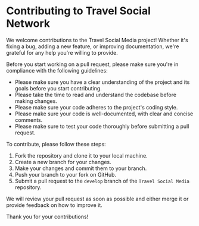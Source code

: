 # Contributing to Travel Social Network

We welcome contributions to the Travel Social Media project! Whether it's fixing a bug, adding a new feature, or improving documentation, we're grateful for any help you're willing to provide.

Before you start working on a pull request, please make sure you're in compliance with the following guidelines:

- Please make sure you have a clear understanding of the project and its goals before you start contributing.
- Please take the time to read and understand the codebase before making changes.
- Please make sure your code adheres to the project's coding style.
- Please make sure your code is well-documented, with clear and concise comments.
- Please make sure to test your code thoroughly before submitting a pull request.

To contribute, please follow these steps:

1. Fork the repository and clone it to your local machine.
2. Create a new branch for your changes.
3. Make your changes and commit them to your branch.
4. Push your branch to your fork on GitHub.
5. Submit a pull request to the `develop` branch of the `Travel Social Media` repository.

We will review your pull request as soon as possible and either merge it or provide feedback on how to improve it.

Thank you for your contributions!

